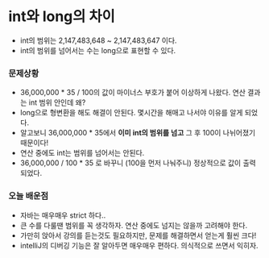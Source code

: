# int와 long의 차이
- int의 범위는 2,147,483,648 ~ 2,147,483,647 이다. 
- int의 범위를 넘어서는 수는 long으로 표현할 수 있다.

### 문제상황
- 36,000,000 * 35 / 100의 값이 마이너스 부호가 붙어 이상하게 나왔다. 연산 결과는 int 범위 안인데 왜?
- long으로 형변환을 해도 해결이 안된다. 몇시간을 해매고 나서야 이유를 알게 되었다.
- 알고보니 36,000,000 * 35에서 **이미 int의 범위를 넘고** 그 후 100이 나뉘어졌기 때문이다!
- 연산 중에도 int는 범위를 넘어서는 안된다.
- 36,000,000 / 100 * 35 로 바꾸니 (100을 먼저 나눠주니) 정상적으로 값이 출력되었다. 

### 오늘 배운점
- 자바는 매우매우 strict 하다..
- 큰 수를 다룰땐 범위를 꼭 생각하자. 연산 중에도 넘지는 않을까 고려해야 한다.
- 가만히 앉아서 강의를 듣는것도 필요하지만, 문제를 해결하면서 얻는게 훨씬 크다!
- intelliJ의 디버깅 기능은 잘 알아두면 매우매우 편하다. 의식적으로 쓰면서 익히자.
